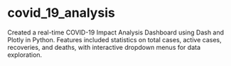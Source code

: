 # covid_19_analysis
Created a real-time COVID-19 Impact Analysis Dashboard using Dash and Plotly in Python. Features included statistics on total cases, active cases, recoveries, and deaths, with interactive dropdown menus for data exploration. 
